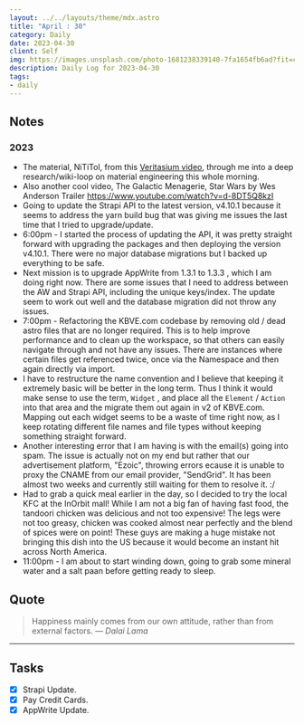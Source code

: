 ```yaml
---
layout: ../../layouts/theme/mdx.astro
title: "April : 30"
category: Daily
date: 2023-04-30
client: Self
img: https://images.unsplash.com/photo-1681238339140-7fa1654fb6ad?fit=crop&q=85&w=1400&h=700
description: Daily Log for 2023-04-30
tags:
- daily
---
```


## Notes

### 2023

- The material, NiTiTol, from this [Veritasium video](https://www.youtube.com/watch?v=vSNtifE0Z2Q), through me into a deep research/wiki-loop on material engineering this whole morning. 
- Also another cool video, The Galactic Menagerie, Star Wars by Wes Anderson Trailer https://www.youtube.com/watch?v=d-8DT5Q8kzI
- Going to update the Strapi API to the latest version, v4.10.1 because it seems to address the yarn build bug that was giving me issues the last time that I tried to upgrade/update. 
- 6:00pm - I started the process of updating the API, it was pretty straight forward with upgrading the packages and then deploying the version v4.10.1. There were no major database migrations but I backed up everything to be safe. 
- Next mission is to upgrade AppWrite from 1.3.1 to 1.3.3 , which I am doing right now. There are some issues that I need to address between the AW and Strapi API, including the unique keys/index. The update seem to work out well and the database migration did not throw any issues.
- 7:00pm - Refactoring the KBVE.com codebase by removing old / dead astro files that are no longer required. This is to help improve performance and to clean up the workspace, so that others can easily navigate through and not have any issues. There are instances where certain files get referenced twice, once via the Namespace and then again directly via import. 
- I have to restructure the name convention and I believe that keeping it extremely basic will be better in the long term. Thus I think it would make sense to use the term, `Widget` , and place all the `Element` / `Action` into that area and the migrate them out again in v2 of KBVE.com. Mapping out each widget seems to be a waste of time right now, as I keep rotating different file names and file types without keeping something straight forward.
- Another interesting error that I am having is with the email(s) going into spam. The issue is actually not on my end but rather that our advertisement platform, "Ezoic", throwing errors ecause it is unable to proxy the CNAME from our email provider, "SendGrid". It has been almost two weeks and currently still waiting for them to resolve it. :/
- Had to grab a quick meal earlier in the day, so I decided to try the local KFC at the InOrbit mall! While I am not a big fan of having fast food, the tandoori chicken was delicious and not too expensive! The legs were not too greasy, chicken was cooked almost near perfectly and the blend of spices were on point! These guys are making a huge mistake not bringing this dish into the US because it would become an instant hit across North America.
- 11:00pm - I am about to start winding down, going to grab some mineral water and a salt paan before getting ready to sleep. 
## Quote

> Happiness mainly comes from our own attitude, rather than from external factors.
> — <cite>Dalai Lama</cite>

---

## Tasks

- [x] Strapi Update.
- [x] Pay Credit Cards.
- [x] AppWrite Update.